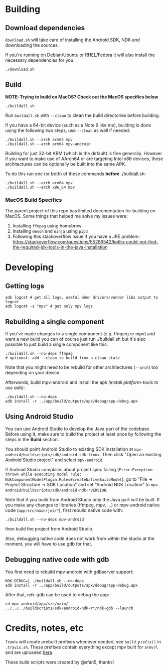 # Building

## Download dependencies

`download.sh` will take care of installing the Android SDK, NDK and downloading the sources.

If you're running on Debian/Ubuntu or RHEL/Fedora it will also install the necessary dependencies for you.

```
./download.sh
```

## Build

**NOTE: Trying to build on MacOS? Check out the MacOS specifics below**

```
./buildall.sh
```

Run `buildall.sh` with `--clean` to clean the build directories before building.

If you have a 64-bit device (such as a Note 9 like me), building is done using the following two steps, use `--clean` as well if needed:
```
./buildall.sh --arch arm64 mpv
./buildall.sh --arch arm64 mpv-android
```

Building for just 32-bit ARM (which is the default) is fine generally.
However if you want to make use of AArch64 or are targeting Intel x86 devices,
these architectures can be optionally be built into the same APK.

To do this run one (or both) of these commands **before** ./buildall.sh:
```
./buildall.sh --arch arm64 mpv
./buildall.sh --arch x86_64 mpv
```
### MacOS Build Specifics
The parent project of this repo has limited documentation for building on MacOS. Some things that helped me solve my issues were:
1. Installing `ffmpeg` using homebrew
2. Installing `meson` and `ninja` using `pip3`
3. Following this stackoverflow issue if you have a JRE problem: https://stackoverflow.com/questions/55286542/kotlin-could-not-find-the-required-jdk-tools-in-the-java-installation

# Developing

## Getting logs

```
adb logcat # get all logs, useful when drivers/vendor libs output to logcat
adb logcat -s "mpv" # get only mpv logs
```

## Rebuilding a single component

If you've made changes to a single component (e.g. ffmpeg or mpv) and want a new build you can of course just run ./buildall.sh but it's also possible to just build a single component like this:

```
./buildall.sh --no-deps ffmpeg
# optional: add --clean to build from a clean state
```

Note that you might need to be rebuild for other architectures (`--arch`) too depending on your device.

Afterwards, build mpv-android and install the apk *(install platform-tools to use adb)*:

```
./buildall.sh --no-deps
adb install -r ../app/build/outputs/apk/debug/app-debug.apk
```

## Using Android Studio

You can use Android Studio to develop the Java part of the codebase. Before using it, make sure to build the project at least once by following the steps in the **Build** section.

You should point Android Studio to existing SDK installation at `mpv-android/buildscripts/sdk/android-sdk-linux`. Then click "Open an existing Android Studio project" and select `mpv-android`.

If Android Studio complains about project sync failing (`Error:Exception thrown while executing model rule: NdkComponentModelPlugin.Rules#createNativeBuildModel`), go to "File -> Project Structure -> SDK Location" and set "Android NDK Location" to `mpv-android/buildscripts/sdk/android-ndk-rVERSION`.

Note that if you build from Android Studio only the Java part will be built. If you make any changes to libraries (ffmpeg, mpv, ...) or mpv-android native code (`app/src/main/jni/*`), first rebuild native code with:

```
./buildall.sh --no-deps mpv-android
```

then build the project from Android Studio.

Also, debugging native code does not work from within the studio at the moment, you will have to use gdb for that.

## Debugging native code with gdb

You first need to rebuild mpv-android with gdbserver support:

```
NDK_DEBUG=1 ./buildall.sh --no-deps
adb install -r ../app/build/outputs/apk/debug/app-debug.apk
```

After that, ndk-gdb can be used to debug the app:

```
cd mpv-android/app/src/main/
../../../buildscripts/sdk/android-ndk-r*/ndk-gdb --launch
```

# Credits, notes, etc

Travis will create prebuilt prefixes whenever needed, see `build_prefix()` in `.travis.sh`.
These prefixes contain everything except mpv built for `armv7l` and are uploaded [here](https://github.com/mpv-android/prebuilt-prefixes/releases).

These build scripts were created by @sfan5, thanks!

